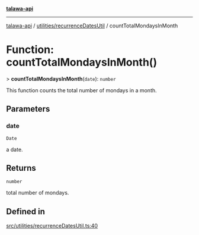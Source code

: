 [**talawa-api**](../../../README.md)

***

[talawa-api](../../../modules.md) / [utilities/recurrenceDatesUtil](../README.md) / countTotalMondaysInMonth

# Function: countTotalMondaysInMonth()

\> **countTotalMondaysInMonth**(`date`): `number`

This function counts the total number of mondays in a month.

## Parameters

### date

`Date`

a date.

## Returns

`number`

total number of mondays.

## Defined in

[src/utilities/recurrenceDatesUtil.ts:40](https://github.com/PalisadoesFoundation/talawa-api/blob/039b0f127fb8caa46d57186ab4b3bb27fe150903/src/utilities/recurrenceDatesUtil.ts#L40)
